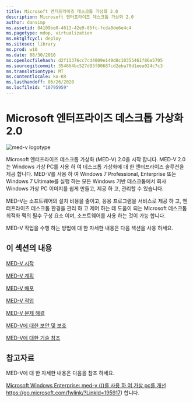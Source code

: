 ```yaml
---
title: Microsoft 엔터프라이즈 데스크톱 가상화 2.0
description: Microsoft 엔터프라이즈 데스크톱 가상화 2.0
author: dansimp
ms.assetid: 84109be0-4613-42e9-85fc-fcda8de6e4c4
ms.pagetype: mdop, virtualization
ms.mktglfcycl: deploy
ms.sitesec: library
ms.prod: w10
ms.date: 08/30/2016
ms.openlocfilehash: d2f11376cc7cd4009e149d8c10355461f86e5705
ms.sourcegitcommit: 354664bc527d93f80687cd2eba70d1eea024c7c3
ms.translationtype: MT
ms.contentlocale: ko-KR
ms.lasthandoff: 06/26/2020
ms.locfileid: "10795959"
---
```

# Microsoft 엔터프라이즈 데스크톱 가상화 2.0


![med-v logotype](images/med-v2logo.gif)

Microsoft 엔터프라이즈 데스크톱 가상화 (MED-V) 2.0을 시작 합니다. MED-V 2.0는 Windows 가상 PC를 사용 하 여 데스크톱 가상화에 대 한 엔터프라이즈 솔루션을 제공 합니다. MED-V를 사용 하 여 Windows 7 Professional, Enterprise 또는 Windows 7 Ultimate를 실행 하는 모든 Windows 기반 데스크톱에서 회사 Windows 가상 PC 이미지를 쉽게 만들고, 제공 하 고, 관리할 수 있습니다.

MED-V는 소프트웨어의 설치 비용을 줄이고, 응용 프로그램을 서비스로 제공 하 고, 엔터프라이즈 데스크톱 환경을 관리 하 고 제어 하는 데 도움이 되는 Microsoft 데스크톱 최적화 팩의 필수 구성 요소 이며, 소프트웨어를 사용 하는 것이 가능 합니다.

MED-V 작업을 수행 하는 방법에 대 한 자세한 내용은 다음 섹션을 사용 하세요.

## 이 섹션의 내용


[MED-V 시작](getting-started-with-med-vmedv2.md)

[MED-V 계획](planning-for-med-v.md)

[MED-V 배포](deployment-of-med-v.md)

[MED-V 작업](operations-for-med-v.md)

[MED-V 문제 해결](troubleshooting-med-vmedv2.md)

[MED-V에 대한 보안 및 보호](security-and-protection-for-med-v.md)

[MED-V에 대한 기술 참조](technical-reference-for-med-v.md)

## 참고자료


MED-V에 대 한 자세한 내용은 다음을 참조 하세요.

[Microsoft Windows Enterprise: med-v (()를 사용 하 여 가상 pc를 개선](https://go.microsoft.com/fwlink/?LinkId=195917) https://go.microsoft.com/fwlink/?LinkId=195917) 합니다.

 

 





